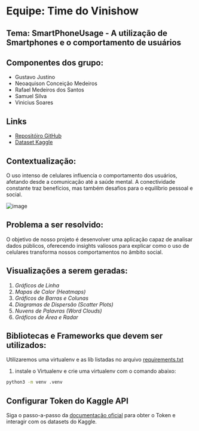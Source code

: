 # Equipe: Time do Vinishow


## Tema: SmartPhoneUsage - A utilização de Smartphones e o comportamento de usuários

## Componentes dos grupo:
- Gustavo Justino
- Neoaquison Conceição Medeiros
- Rafael Medeiros dos Santos
- Samuel Silva
- Vinicius Soares

## Links
- [Repositóiro GitHub](https://github.com/Samuel-Silv/SmartPhoneUsage)
- [Dataset Kaggle](https://www.kaggle.com/datasets/bhadramohit/smartphone-usage-and-behavioral-dataset)


## Contextualização:
O uso intenso de celulares influencia o comportamento dos usuários, afetando desde a comunicação até a saúde mental. 
A conectividade constante traz benefícios, mas também desafios para o equilíbrio pessoal e social.

![image](https://github.com/user-attachments/assets/f2c0dcc9-8d45-410b-b827-41a81772c610)

## Problema a ser resolvido:
O objetivo de nosso projeto é desenvolver uma aplicação capaz de analisar dados públicos, oferecendo insights valiosos para explicar 
como o uso de celulares transforma nossos comportamentos no âmbito social.


## Visualizações a serem geradas:
1. *Gráficos de Linha*
2. *Mapas de Calor (Heatmaps)*
3. *Gráficos de Barras e Colunas*
4. *Diagramas de Dispersão (Scatter Plots)*
5. *Nuvens de Palavras (Word Clouds)*
6. *Gráficos de Área e Radar*


## Bibliotecas e Frameworks que devem ser utilizados:

Utilizaremos uma virtualenv e as lib listadas no arquivo [requirements.txt](./requirements.txt)

1. instale o Virtualenv e crie uma virtualenv com o comando abaixo:
```` bash
python3 -m venv .venv
````

## Configurar Token do Kaggle API

Siga o passo-a-passo da [documentação oficial](https://www.kaggle.com/docs/api#getting-started-installation-&-authentication) para obter o Token e interagir com os datasets do Kaggle.
